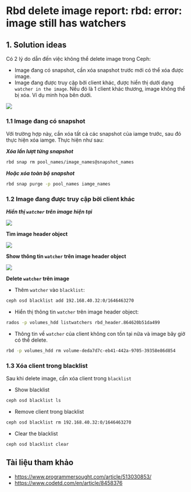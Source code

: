 # Rbd delete image report: rbd: error: image still has watchers
## 1. Solution ideas
Có 2 lý do dẫn đến việc không thể delete image trong Ceph:
- Image đang có snapshot, cần xóa snapshot trước mới có thể xóa được image.
- Image đang được truy cập bởi client khác, được hiển thị dưới dạng `watcher in the image`. Nếu đó là 1 client khác thương, image không thể bị xóa. Ví dụ minh họa bên dưới.

<img src=https://i.imgur.com/6SXdn3L.png>

### 1.1 Image đang có snapshot
Với trường hợp này, cần xóa tất cả các snapshot của iamge trước, sau đó thực hiện xóa iamge. Thực hiện như sau:

***Xóa lần lượt từng snapshot***
```sh
rbd snap rm pool_names/image_names@snapshot_names
```
***Hoặc xóa toàn bộ snapshot***
```sh
rbd snap purge -p pool_names iamge_names
```
### 1.2 Image đang được truy cập bởi client khác

***Hiển thị `watcher` trên image hiện tại***

<img src=https://i.imgur.com/OfuUCK1.png>

**Tìm image header object**

<img src=https://i.imgur.com/IxbcLTu.png>

**Show thông tin `watcher` trên image header object**

<img src=https://i.imgur.com/PomZSoX.png>

**Delete `watcher` trên image**

- Thêm `watcher` vào `blacklist`:
```sh
ceph osd blacklist add 192.168.40.32:0/1646463270
```
- Hiển thị thông tin `watcher` trên image header object:
```sh
rados -p volumes_hdd listwatchers rbd_header.864620b51da499
```
- Thông tin về `watcher` của client không con tồn tại nữa và image bây giờ có thể delete.
```sh
rbd -p volumes_hdd rm volume-deda7d7c-eb41-442a-9705-39358e86d854 
```

### 1.3 Xóa client trong blacklist
Sau khi delete image, cần xóa client trong `blacklist`
- Show blacklist
```sh
ceph osd blacklist ls
```
- Remove client trong blacklist
```sh
ceph osd blacklist rm 192.168.40.32:0/1646463270
```
- Clear the blacklist
```sh
ceph osd blacklist clear
```

## Tài liệu tham khảo
- https://www.programmersought.com/article/513030853/
- https://www.codetd.com/en/article/8458376
